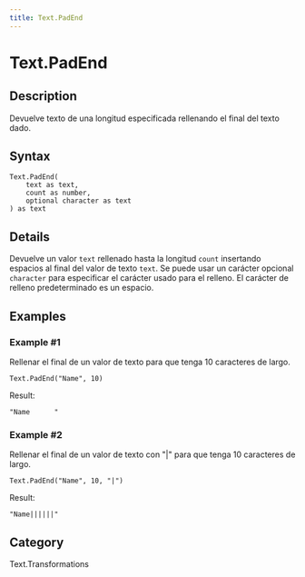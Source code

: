 ```yaml
---
title: Text.PadEnd
---
```


# Text.PadEnd


## Description

Devuelve texto de una longitud especificada rellenando el final del texto dado.


## Syntax

```powerquery
Text.PadEnd(
    text as text,
    count as number,
    optional character as text
) as text
```


## Details

Devuelve un valor <code>text</code> rellenado hasta la longitud <code>count</code> insertando espacios al final del valor de texto <code>text</code>.    Se puede usar un carácter opcional <code>character</code> para especificar el carácter usado para el relleno. El carácter de relleno predeterminado es un espacio.


## Examples

### Example #1 
Rellenar el final de un valor de texto para que tenga 10 caracteres de largo.
```powerquery
Text.PadEnd("Name", 10)
```

Result: 
```powerquery
"Name      "
```


### Example #2 
Rellenar el final de un valor de texto con &#34;|&#34; para que tenga 10 caracteres de largo.
```powerquery
Text.PadEnd("Name", 10, "|")
```

Result: 
```powerquery
"Name||||||"
```




## Category
Text.Transformations
